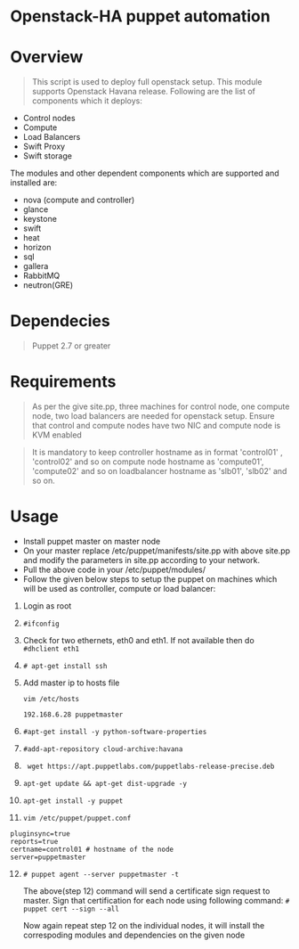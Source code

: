 Openstack-HA puppet automation
===============================

Overview
=========
> This script is used to deploy full openstack setup. This module supports Openstack Havana release. Following are the list of components which it deploys:
* Control nodes
* Compute
* Load Balancers
* Swift Proxy
* Swift storage

The modules and other dependent components which are supported and installed are:
* nova (compute and controller) 
* glance
* keystone
* swift
* heat
* horizon
* sql
* gallera
* RabbitMQ
* neutron(GRE)


Dependecies
============

> Puppet 2.7 or greater

Requirements
============

> As per the give site.pp, three machines for control node, one compute node, two load balancers are needed for openstack setup. Ensure that control and compute nodes have two NIC and compute node is KVM enabled


> It is mandatory to keep controller hostname as in format 'control01' , 'control02' and so on
> compute node hostname as 'compute01', 'compute02' and so on
> loadbalancer hostname as 'slb01', 'slb02' and so on.

Usage
======

- Install puppet master on master node
- On your master replace /etc/puppet/manifests/site.pp with above site.pp and modify the parameters in site.pp according to your network.
- Pull the above code in your /etc/puppet/modules/
- Follow the given below steps to setup the puppet on machines which will be used as controller, compute or load balancer:
1. Login as root
2. ```#ifconfig```
3. Check for two ethernets, eth0 and eth1. If not available then do 
    ```#dhclient eth1```
4. ```# apt-get install ssh```
5. Add master ip to hosts file

    ```vim /etc/hosts```
    
    ```192.168.6.28 puppetmaster```
6. ```#apt-get install -y python-software-properties```
7. ```#add-apt-repository cloud-archive:havana```

8. ``` wget https://apt.puppetlabs.com/puppetlabs-release-precise.deb```
9. ```apt-get update && apt-get dist-upgrade -y```
10. ```apt-get install -y puppet```
11.  ```vim /etc/puppet/puppet.conf```
```
pluginsync=true
reports=true
certname=control01 # hostname of the node
server=puppetmaster
```
12. ```# puppet agent --server puppetmaster -t```

    
    The above(step 12) command will send a certificate sign request to master.
    Sign that certification for each node using following command:
    ``` # puppet cert --sign --all ```

    Now again repeat step 12 on the individual nodes, it will install the
    correspoding modules and dependencies on the given node

